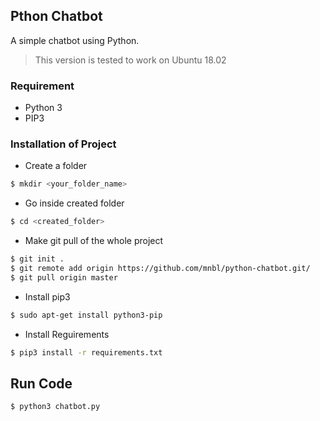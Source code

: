 ## Pthon Chatbot
A simple chatbot using Python.

> This version is tested to work on Ubuntu 18.02

### Requirement
- Python 3
- PIP3

### Installation of Project

- Create a folder
```sh
$ mkdir <your_folder_name>
```
- Go inside created folder
```sh
$ cd <created_folder>
```
- Make git pull of the whole project
```sh
$ git init .
$ git remote add origin https://github.com/mnbl/python-chatbot.git/
$ git pull origin master
```
- Install pip3
```sh
$ sudo apt-get install python3-pip
```

- Install Reguirements
```sh
$ pip3 install -r requirements.txt
```

## Run Code
```sh
$ python3 chatbot.py
```
